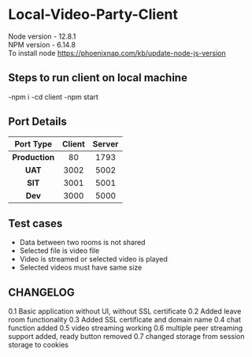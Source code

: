 # Local-Video-Party-Client

Node version - 12.8.1  
NPM version - 6.14.8  
To install node <https://phoenixnap.com/kb/update-node-js-version>

## Steps to run client on local machine

-npm i
-cd client
-npm start

## Port Details

| Port Type      | Client    | Server    |
|:--------------:|:---------:|:---------:|
| **Production** | 80        | 1793      |
| **UAT**        | 3002      | 5002      |
| **SIT**        | 3001      | 5001      |
| **Dev**        | 3000      | 5000      |

## Test cases

- Data between two rooms is not shared
- Selected file is video file
- Video is streamed or selected video is played
- Selected videos must have same size

## CHANGELOG

0.1 Basic application without UI, without SSL certificate
0.2 Added leave room functionality
0.3 Added SSL certificate and domain name
0.4 chat function added
0.5 video streaming working
0.6 multiple peer streaming support added, ready button removed
0.7 changed storage from session storage to cookies
